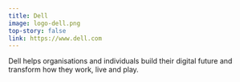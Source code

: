 ```yaml
---
title: Dell
image: logo-dell.png
top-story: false
link: https://www.dell.com
---
```


Dell helps organisations and individuals build their digital future and transform how they work, live and play. 

